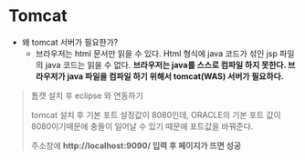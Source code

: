 # Tomcat



* 왜 tomcat 서버가 필요한가?
  * 브라우저는 html 문서만 읽을 수 있다. Html 형식에 java 코드가 섞인 jsp 파일의 java 코드는 읽을 수 없다. **브라우저는 java를 스스로 컴파일 하지 못한다. 브라우저가 java 파일을 컴파일 하기 위해서 tomcat(WAS) 서버가 필요하다.**

>톰캣 설치 후 eclipse 와 연동하기
>
>tomcat 설치 후 기본 포트 설정값이 8080인데, ORACLE의 기본 포트 값이 8080이기때문에 충돌이 일어날 수 있기 때문에 포트값을 바꿔준다.
>
>주소창에 **http://localhost:9090/ 입력 후 페이지가 뜨면 성공**







